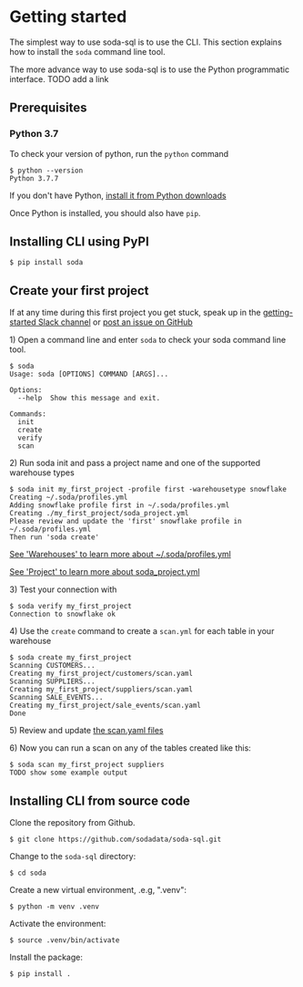 # Getting started

The simplest way to use soda-sql is to use the CLI. This section explains 
how to install the `soda` command line tool.

The more advance way to use soda-sql is to use the Python programmatic
interface.  TODO add a link

## Prerequisites

### Python 3.7

To check your version of python, run the `python` command
```
$ python --version
Python 3.7.7
```

If you don't have Python, [install it from Python downloads](https://www.python.org/downloads/)

Once Python is installed, you should also have `pip`.

## Installing CLI using PyPI
```
$ pip install soda
```

## Create your first project

If at any time during this first project you get stuck, speak up 
in the [getting-started Slack channel](slack://channel?id=C01HYL8V64C&team=T01HBMYM59V) or 
[post an issue on GitHub](https://github.com/sodadata/soda-sql/issues/new)

1\) Open a command line and enter `soda` to check your soda command line tool.

```
$ soda
Usage: soda [OPTIONS] COMMAND [ARGS]...

Options:
  --help  Show this message and exit.

Commands:
  init
  create
  verify
  scan
```

2\) Run soda init and pass a project name and one of the supported warehouse types

```
$ soda init my_first_project -profile first -warehousetype snowflake
Creating ~/.soda/profiles.yml
Adding snowflake profile first in ~/.soda/profiles.yml
Creating ./my_first_project/soda_project.yml
Please review and update the 'first' snowflake profile in ~/.soda/profiles.yml
Then run 'soda create'
```

[See 'Warehouses' to learn more about ~/.soda/profiles.yml](warehouses.md)

[See 'Project' to learn more about soda_project.yml](project.md)

3\) Test your connection with 

```
$ soda verify my_first_project
Connection to snowflake ok
```

4\) Use the `create` command to create a `scan.yml` for each table in your warehouse

```
$ soda create my_first_project
Scanning CUSTOMERS...
Creating my_first_project/customers/scan.yaml
Scanning SUPPLIERS...
Creating my_first_project/suppliers/scan.yaml
Scanning SALE_EVENTS...
Creating my_first_project/sale_events/scan.yaml
Done
```

5\) Review and update [the scan.yaml files](scan.md)

6\) Now you can run a scan on any of the tables created like this:

```
$ soda scan my_first_project suppliers
TODO show some example output
```

## Installing CLI from source code

Clone the repository from Github.
```
$ git clone https://github.com/sodadata/soda-sql.git
```
Change to the `soda-sql` directory:
```
$ cd soda
```
Create a new virtual environment, .e.g, ".venv":
```
$ python -m venv .venv
```
Activate the environment:
```
$ source .venv/bin/activate
```
Install the package:
```
$ pip install .
```

